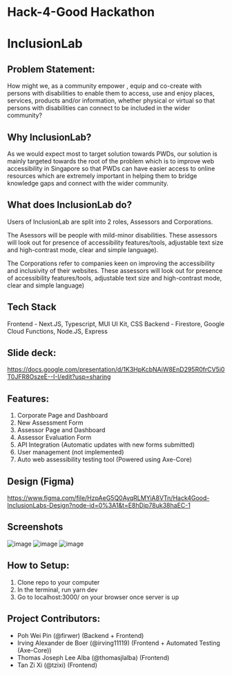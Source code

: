 # Hack-4-Good Hackathon

# InclusionLab

## Problem Statement:
How might we, as a community empower , equip and co-create with persons with disabilities to enable them to access, use and enjoy places, services, products and/or information, whether physical or virtual so that persons with disabilities can connect to be included in the wider community?

## Why InclusionLab?
As we would expect most to target solution towards PWDs, our solution is mainly targeted towards the root of the problem which is to improve web accessibility in Singapore so that PWDs can have easier access to online resources which are extremely important in helping them to bridge knowledge gaps and connect with the wider community.

## What does InclusionLab do?
Users of InclusionLab are split into 2 roles, Assessors and Corporations.

The Asessors will be people with mild-minor disabilities. These assessors will look out for presence of accessibility features/tools, adjustable text size and high-contrast mode, clear and simple language).

The Corporations refer to companies keen on improving the accessibility and inclusivity of their websites. These assessors will look out for presence of accessibility features/tools, adjustable text size and high-contrast mode, clear and simple language)

## Tech Stack
Frontend - Next.JS, Typescript, MUI UI Kit, CSS
Backend - Firestore, Google Cloud Functions, Node.JS, Express

## Slide deck:
https://docs.google.com/presentation/d/1K3HpKcbNAiW8EnD295R0frCV5i0T0JFR8OszeE--I-I/edit?usp=sharing

## Features:
1. Corporate Page and Dashboard
2. New Assessment Form
3. Assessor Page and Dashboard
4. Assessor Evaluation Form
5. API Integration (Automatic updates with new forms submitted)
6. User management (not implemented)
7. Auto web assessibility testing tool (Powered using Axe-Core)
## Design (Figma)
https://www.figma.com/file/HzpAeG5Q0AyqRLMYiA8VTn/Hack4Good-InclusionLabs-Design?node-id=0%3A1&t=E8hDip78uk38haEC-1

## Screenshots
![image](https://user-images.githubusercontent.com/7589432/218238576-e2cf488d-f3ae-44c0-b7a9-4ea2c60c5fc1.png)
![image](https://user-images.githubusercontent.com/7589432/218238608-a475b6c8-3411-4dbc-afbf-dec57fa34399.png)
![image](https://user-images.githubusercontent.com/7589432/218261626-2910b7ac-4218-44ab-9e34-b8a7f6d16387.png)


## How to Setup:
1. Clone repo to your computer
2. In the terminal, run yarn dev
3. Go to localhost:3000/ on your browser once server is up

## Project Contributors:
- Poh Wei Pin (@firwer) (Backend + Frontend)
- Irving Alexander de Boer (@irving11119) (Frontend + Automated Testing (Axe-Core))
- Thomas Joseph Lee Alba (@thomasjlalba) (Frontend)
- Tan Zi Xi (@tzixi) (Frontend)
